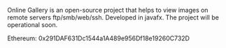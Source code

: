 Online Gallery is an open-source project that helps to view images on remote servers ftp/smb/web/ssh. Developed in javafx. The project will be operational soon.


Ethereum: 0x291DAF631Dc1544a1A489e956Df18e19260C732D 
